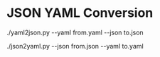 # JSON YAML Conversion

./yaml2json.py --yaml from.yaml --json to.json

./json2yaml.py --json from.json --yaml to.yaml

